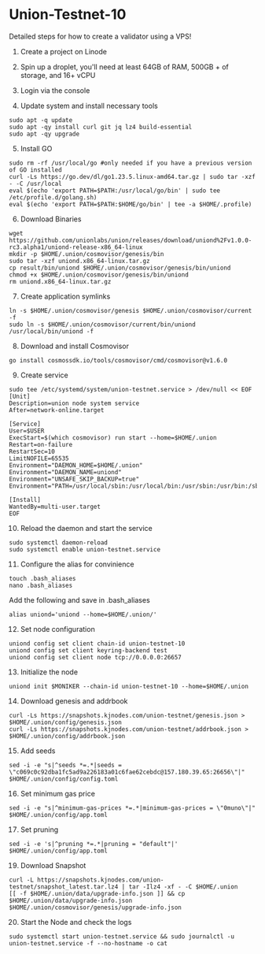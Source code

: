 # Union-Testnet-10
Detailed steps for how to create a validator using a VPS!

1. Create a project on Linode

2. Spin up a droplet, you'll need at least 64GB of RAM, 500GB + of storage, and 16+ vCPU

3. Login via the console

4. Update system and install necessary tools
```
sudo apt -q update
sudo apt -qy install curl git jq lz4 build-essential
sudo apt -qy upgrade
```
5. Install GO
```
sudo rm -rf /usr/local/go #only needed if you have a previous version of GO installed
curl -Ls https://go.dev/dl/go1.23.5.linux-amd64.tar.gz | sudo tar -xzf - -C /usr/local
eval $(echo 'export PATH=$PATH:/usr/local/go/bin' | sudo tee /etc/profile.d/golang.sh)
eval $(echo 'export PATH=$PATH:$HOME/go/bin' | tee -a $HOME/.profile)
```
6. Download Binaries
```
wget https://github.com/unionlabs/union/releases/download/uniond%2Fv1.0.0-rc3.alpha1/uniond-release-x86_64-linux
mkdir -p $HOME/.union/cosmovisor/genesis/bin
sudo tar -xzf uniond.x86_64-linux.tar.gz
cp result/bin/uniond $HOME/.union/cosmovisor/genesis/bin/uniond
chmod +x $HOME/.union/cosmovisor/genesis/bin/uniond
rm uniond.x86_64-linux.tar.gz
```
7. Create application symlinks
```
ln -s $HOME/.union/cosmovisor/genesis $HOME/.union/cosmovisor/current -f
sudo ln -s $HOME/.union/cosmovisor/current/bin/uniond /usr/local/bin/uniond -f
```
8. Download and install Cosmovisor
```
go install cosmossdk.io/tools/cosmovisor/cmd/cosmovisor@v1.6.0
```
9. Create service
```
sudo tee /etc/systemd/system/union-testnet.service > /dev/null << EOF
[Unit]
Description=union node system service
After=network-online.target

[Service]
User=$USER
ExecStart=$(which cosmovisor) run start --home=$HOME/.union
Restart=on-failure
RestartSec=10
LimitNOFILE=65535
Environment="DAEMON_HOME=$HOME/.union"
Environment="DAEMON_NAME=uniond"
Environment="UNSAFE_SKIP_BACKUP=true"
Environment="PATH=/usr/local/sbin:/usr/local/bin:/usr/sbin:/usr/bin:/sbin:/bin:/usr/games:/usr/local/games:/snap/bin:$HOME/.union/cosmovisor/current/bin"

[Install]
WantedBy=multi-user.target
EOF
```
10. Reload the daemon and start the service
```
sudo systemctl daemon-reload
sudo systemctl enable union-testnet.service
```
11. Configure the alias for convinience
```
touch .bash_aliases
nano .bash_aliases
```
Add the following and save in .bash_aliases
```
alias uniond='uniond --home=$HOME/.union/'
```
12. Set node configuration
```
uniond config set client chain-id union-testnet-10
uniond config set client keyring-backend test
uniond config set client node tcp://0.0.0.0:26657
```
13. Initialize the node
```
uniond init $MONIKER --chain-id union-testnet-10 --home=$HOME/.union
```
14. Download genesis and addrbook
```
curl -Ls https://snapshots.kjnodes.com/union-testnet/genesis.json > $HOME/.union/config/genesis.json
curl -Ls https://snapshots.kjnodes.com/union-testnet/addrbook.json > $HOME/.union/config/addrbook.json
```
15. Add seeds
```
sed -i -e "s|^seeds *=.*|seeds = \"c069c0c92dba1fc5ad9a226183a01c6fae62cebdc@157.180.39.65:26656\"|" $HOME/.union/config/config.toml
```
16. Set minimum gas price
```
sed -i -e "s|^minimum-gas-prices *=.*|minimum-gas-prices = \"0muno\"|" $HOME/.union/config/app.toml
```
17. Set pruning
```
sed -i -e 's|^pruning *=.*|pruning = "default"|' $HOME/.union/config/app.toml
```
19. Download Snapshot
```
curl -L https://snapshots.kjnodes.com/union-testnet/snapshot_latest.tar.lz4 | tar -Ilz4 -xf - -C $HOME/.union
[[ -f $HOME/.union/data/upgrade-info.json ]] && cp $HOME/.union/data/upgrade-info.json $HOME/.union/cosmovisor/genesis/upgrade-info.json
```
20. Start the Node and check the logs
```
sudo systemctl start union-testnet.service && sudo journalctl -u union-testnet.service -f --no-hostname -o cat
```
